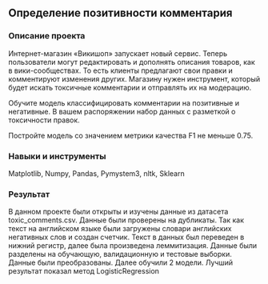 ## Определение позитивности комментария

### Описание проекта

Интернет-магазин «Викишоп» запускает новый сервис. Теперь пользователи могут редактировать и дополнять описания товаров, как в вики-сообществах. То есть клиенты предлагают свои правки и комментируют изменения других. Магазину нужен инструмент, который будет искать токсичные комментарии и отправлять их на модерацию.

Обучите модель классифицировать комментарии на позитивные и негативные. В вашем распоряжении набор данных с разметкой о токсичности правок.

Постройте модель со значением метрики качества F1 не меньше 0.75.

###  Навыки и инструменты

Matplotlib, Numpy, Pandas, Pymystem3, nltk, Sklearn

### Результат

В данном проекте были открыты и изучены данные из датасета toxic_comments.csv. Данные были проверены на дубликаты. Так как текст на английском языке были загружены словари английских негативных слов и создан счетчик. Текст в данных был переведен в нижний регистр, далее была произведена леммитизация. Данные были разделены на обучающую, валидационную и тестовые выборки. Данные были преобразованы. Далее обучили 2 модели. Лучший результат показал метод LogisticRegression
